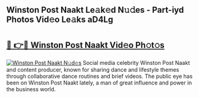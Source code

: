 ## Winston Post Naakt Le𝚊k𝚎d N𝚞𝚍es - Part-iyd Photos Vid𝚎o Le𝚊ks aD4Lg

# <h2><a href="http://fb12w5.evod.top/?m=Winston+Post+Naakt">🔗 👉🔴 Winston Post Naakt Vid𝚎o Ph𝚘t𝚘s</a></h2>

[![Winston Post Naakt N𝚞d𝚎s](https://i.imgur.com/8V9OHl7.gif)](http://fb12w5.evod.top/?m=Winston+Post+Naakt)
Social media celebrity Winston Post Naakt and content producer, known for sharing dance and lifestyle themes through collaborative dance routines and brief videos. The public eye has been on Winston Post Naakt lately, a man of great influence and power in the business world. 
